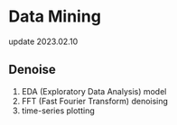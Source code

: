 # Data Mining

update 2023.02.10

## Denoise

1. EDA (Exploratory Data Analysis) model
2. FFT (Fast Fourier Transform) denoising
3. time-series plotting
